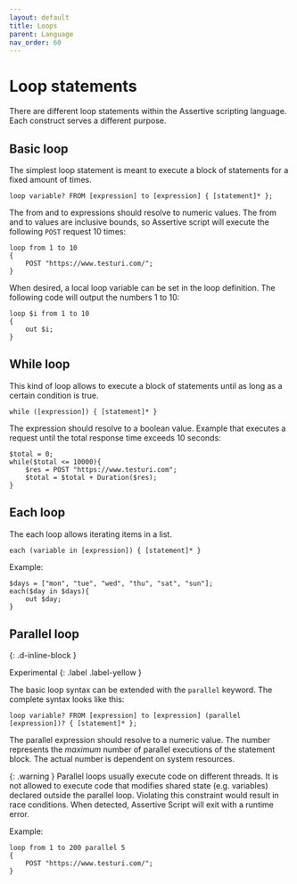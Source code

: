 ```yaml
---
layout: default
title: Loops
parent: Language
nav_order: 60
---
```


# Loop statements
There are different loop statements within the Assertive scripting language. Each construct serves a different purpose.

## Basic loop
The simplest loop statement is meant to execute a block of statements for a fixed amount of times.

```assertive
loop variable? FROM [expression] to [expression] { [statement]* };
```
The from and to expressions should resolve to numeric values. The from and to values are inclusive bounds, so Assertive script will execute the following `POST` request 10 times: 
```assertive
loop from 1 to 10
{
    POST "https://www.testuri.com/";
}
```

When desired, a local loop variable can be set in the loop definition. The following code will output the numbers 1 to 10:
```assertive
loop $i from 1 to 10
{
    out $i;
}
```

## While loop
This kind of loop allows to execute a block of statements until as long as a certain condition is true.
```assertive
while ([expression]) { [statement]* }
```
The expression should resolve to a boolean value. 
Example that executes a request until the total response time exceeds 10 seconds:
```assertive
$total = 0;
while($total <= 10000){
    $res = POST "https://www.testuri.com";
    $total = $total + Duration($res);
}
```

## Each loop
The each loop allows iterating items in a list.
```assertive
each (variable in [expression]) { [statement]* }
```

Example:
```assertive
$days = ["mon", "tue", "wed", "thu", "sat", "sun"];
each($day in $days){
    out $day;
}
```

## Parallel loop 
{: .d-inline-block }

Experimental
{: .label .label-yellow }

The basic loop syntax can be extended with the `parallel` keyword. The complete syntax looks like this:
```assertive
loop variable? FROM [expression] to [expression] (parallel [expression])? { [statement]* };
```
The parallel expression should resolve to a numeric value. The number represents the _maximum_ number of parallel executions of the statement block. The actual number is dependent on system resources.

{: .warning }
Parallel loops usually execute code on different threads. It is not allowed to execute code that modifies shared state (e.g. variables) declared outside the parallel loop. Violating this constraint would result in race conditions. When detected, Assertive Script will exit with a runtime error.

Example:
```assertive
loop from 1 to 200 parallel 5
{
    POST "https://www.testuri.com/";
}
```